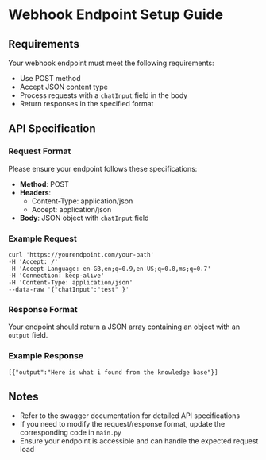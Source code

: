 # Webhook Endpoint Setup Guide

## Requirements

Your webhook endpoint must meet the following requirements:
- Use POST method
- Accept JSON content type
- Process requests with a `chatInput` field in the body
- Return responses in the specified format

## API Specification

### Request Format
Please ensure your endpoint follows these specifications:
- **Method**: POST
- **Headers**: 
  - Content-Type: application/json
  - Accept: application/json
- **Body**: JSON object with `chatInput` field

### Example Request
```
curl 'https://yourendpoint.com/your-path' 
-H 'Accept: /' 
-H 'Accept-Language: en-GB,en;q=0.9,en-US;q=0.8,ms;q=0.7' 
-H 'Connection: keep-alive' 
-H 'Content-Type: application/json' 
--data-raw '{"chatInput":"test" }'
```

### Response Format
Your endpoint should return a JSON array containing an object with an `output` field.

### Example Response
```
[{"output":"Here is what i found from the knowledge base"}]
```

## Notes
- Refer to the swagger documentation for detailed API specifications
- If you need to modify the request/response format, update the corresponding code in `main.py`
- Ensure your endpoint is accessible and can handle the expected request load 